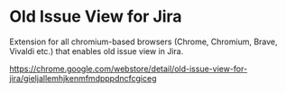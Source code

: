# Old Issue View for Jira
Extension for all chromium-based browsers (Chrome, Chromium, Brave, Vivaldi etc.) that enables old issue view in Jira.

https://chrome.google.com/webstore/detail/old-issue-view-for-jira/gieljallemhjkenmfmdpppdncfcgiceg
